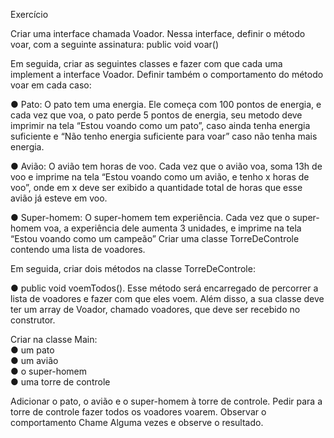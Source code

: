 Exercício

Criar uma interface chamada Voador. Nessa interface, definir o método voar,
com a seguinte assinatura:
public void voar()

Em seguida, criar as seguintes classes e fazer com que cada uma implement a interface Voador. Definir também o comportamento do método voar em cada caso: 

● Pato: 
  O pato tem uma energia. Ele começa com 100 pontos de energia, e cada
    vez que voa, o pato perde 5 pontos de energia, seu metodo deve imprimir na tela “Estou
    voando como um pato”, caso ainda tenha energia suficiente e “Não tenho energia
    suficiente para voar” caso não tenha mais energia.
    
● Avião: 
  O avião tem horas de voo. Cada vez que o avião voa, soma 13h de
    voo e imprime na tela “Estou voando como um avião, e
    tenho x horas de voo”, onde em x deve ser exibido a
    quantidade total de horas que esse avião já esteve em
    voo.
    
● Super-homem: 
  O super-homem tem experiência. Cada vez que o
    super-homem voa, a experiência dele aumenta 3 unidades, e imprime na
    tela “Estou voando como um campeão”
    Criar uma classe TorreDeControle contendo uma lista de voadores. 
    
 Em seguida, criar dois métodos na classe TorreDeControle: 

●  public void voemTodos(). Esse método será encarregado de percorrer a
 lista de voadores e fazer com que eles voem. Além disso, a sua classe deve ter um array de Voador, chamado voadores, que deve ser recebido no construtor.
 
 Criar na classe Main:   
 ● um pato  
 ● um avião  
 ● o super-homem  
 ● uma torre de controle
 
Adicionar o pato, o avião e o super-homem à torre de controle. Pedir para a torre
de controle fazer todos os voadores voarem. Observar o comportamento
Chame Alguma vezes e observe o resultado. 
